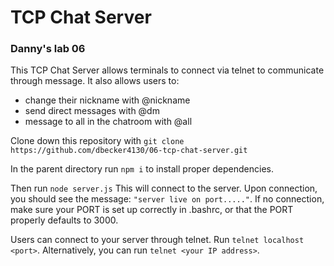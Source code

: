 # TCP Chat Server

### Danny's lab 06

This TCP Chat Server allows terminals to connect via telnet to communicate through message. It also allows users to:

 - change their nickname with @nickname
 - send direct messages with @dm
 - message to all in the chatroom with @all

Clone down this repository with `git clone https://github.com/dbecker4130/06-tcp-chat-server.git`

In the parent directory run `npm i` to install proper dependencies.

Then run `node server.js` This will connect to the server. Upon connection, you should see the message: `"server live on port....."`.
If no connection, make sure your PORT is set up correctly in .bashrc, or that the PORT properly defaults to 3000.

Users can connect to your server through telnet. Run `telnet localhost <port>`. Alternatively, you can run `telnet <your IP address>`.
